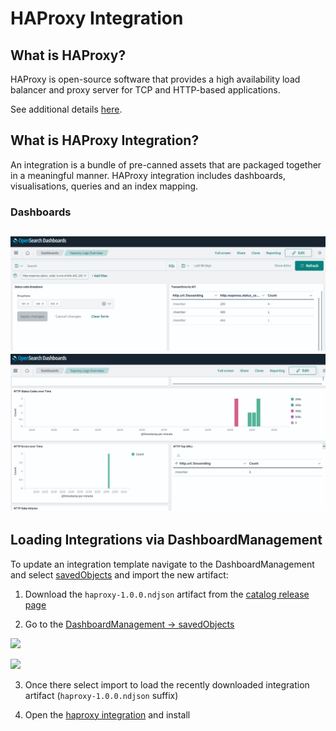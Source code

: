 # HAProxy Integration

## What is HAProxy?

HAProxy is open-source software that provides a high availability load balancer and proxy server for TCP and HTTP-based applications.

See additional details [here](http://www.haproxy.org/).

## What is HAProxy Integration?

An integration is a bundle of pre-canned assets that are packaged together in a meaningful manner.
HAProxy integration includes dashboards, visualisations, queries and an index mapping.

### Dashboards

![](https://github.com/opensearch-project/dashboards-observability/raw/main/server/adaptors/integrations/__data__/repository/haproxy/static/dashboard1.png)
![](https://github.com/opensearch-project/dashboards-observability/raw/main/server/adaptors/integrations/__data__/repository/haproxy/static/dashboard2.png)
---
## Loading Integrations via DashboardManagement

To update an integration template navigate to the DashboardManagement and select [savedObjects](https://localhost:5601/_dashboards/app/management/opensearch-dashboards/objects) and import the new artifact:

1) Download the `haproxy-1.0.0.ndjson` artifact from the [catalog release page](https://github.com/opensearch-project/opensearch-catalog/releases/edit/haproxy-1.0.0)

2) Go to the [DashboardManagement -> savedObjects ](https://localhost:5601/_dashboards/app/management/opensearch-dashboards/objects)

![](https://github.com/opensearch-project/opensearch-catalog/assets/48943349/d96e9a78-e3de-4cce-ba66-23f7c084778d)

![](https://github.com/opensearch-project/opensearch-catalog/assets/48943349/a63ae102-706a-4980-b758-fff7f6b24a94)

3) Once there select import to load the recently downloaded integration artifact (`haproxy-1.0.0.ndjson` suffix)

4) Open the [haproxy integration](https://localhost:5601/app/integrations#/available/haproxy) and install
 